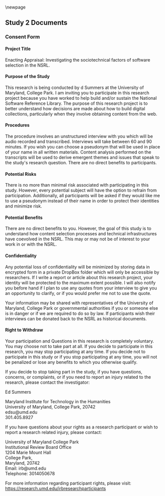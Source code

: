 \newpage

## Study 2 Documents

### Consent Form

#### Project Title

Enacting Appraisal: Investigating the sociotechnical factors of software selection in the NSRL.

#### Purpose of the Study

This research is being conducted by d Summers at the University of Maryland, College Park. I am inviting you to participate in this research project because you have worked to help build and/or sustain the National Software Reference Library.  The purpose of this research project is to better understand how decisions are made about how to build digital collections, particularly when they involve obtaining content from the web.

#### Procedures

The procedure involves an unstructured interview with you which will be audio recorded and transcribed.  Interviews will take between 60 and 90 minutes. If you wish you can choose a pseudonym that will be used in place of your name in all written materials.  Content analysis performed on the transcripts will be used to derive emergent themes and issues that speak to the study's research question. There are no direct benefits to participants.

#### Potential Risks

There is no more than minimal risk associated with participating in this study. However, every potential subject will have the option to refrain from participation.  Additionally, all participants will be asked if they would like me to use a pseudonym instead of their name in order to protect their identities and minimize risk.

#### Potential Benefits

There are no direct benefits to you. However, the goal of this study is to understand how content selection processes and technical infrastructures have coevolved in the NSRL. This may or may not be of interest to your work in or with the NSRL.

#### Confidentiality

Any potential loss of confidentiality will be minimized by storing data in encrypted form in a private DropBox folder which will only be accessible by researchers. If I write a report or article about this research project, your identity will be protected to the maximum extent possible. I will also notify you before hand if I plan to use any quotes from your interview to give you an opportunity to clarify, or if you would prefer me not to use the quote. 

Your information may be shared with representatives of the University of Maryland, College Park or governmental authorities if you or someone else is in danger or if we are required to do so by law. If participants wish their interviews can be donated back to the NSRL as historical documents.

#### Right to Withdraw

Your participation and Questions in this research is completely voluntary. You may choose not to take part at all. If you decide to participate in this research, you may stop participating at any time. If you decide not to participate in this study or if you stop participating at any time, you will not be penalized or lose any benefits to which you 
 otherwise qualify.
 
If you decide to stop taking part in the study, if you have questions, concerns, or complaints, or if you need to report an injury related to the research, please contact the investigator:

Ed Summers
 
Maryland Institute for Technology in the Humanities  
University of Maryland, College Park, 20742  
edsu\@umd.edu  
301.405.8927

If you have questions about your rights as a research participant or wish to report a research related injury, please contact:
 
University of Maryland College Park  
Institutional Review Board Office  
1204 Marie Mount Hall  
College Park,  
Maryland, 20742  
Email: irb\@umd.edu  
Telephone: 3014050678 
 
For more information regarding participant rights, please visit:
https://research.umd.edu/irbresearchparticipants

